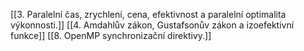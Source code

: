 [[3. Paralelní čas, zrychlení, cena, efektivnost a paralelní optimalita výkonnosti.]]
[[4. Amdahlův zákon, Gustafsonův zákon a izoefektivní funkce]]
[[8. OpenMP synchronizační direktivy.]]